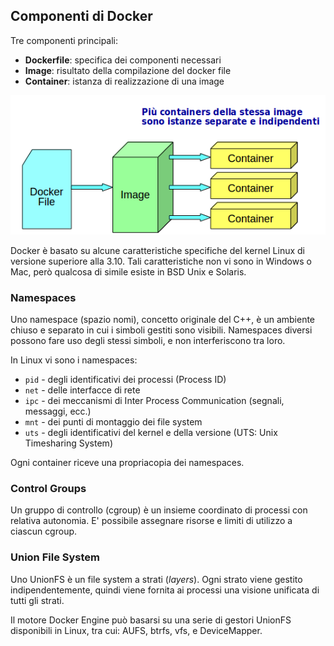 ## Componenti di Docker

Tre componenti principali:

* **Dockerfile**: specifica dei componenti necessari
* **Image**: risultato della compilazione del docker file
* **Container**: istanza di realizzazione di una image

![Componenti](/gitbook/images/compon.png)


Docker è basato su alcune caratteristiche specifiche del kernel Linux di versione superiore alla 3.10. Tali caratteristiche non vi sono in Windows o Mac, però qualcosa di simile esiste in BSD Unix e Solaris.

### Namespaces

Uno namespace (spazio nomi), concetto originale del C++, è un ambiente chiuso e separato in cui i simboli gestiti sono visibili. Namespaces diversi possono fare uso degli stessi simboli, e non interferiscono tra loro.

In Linux vi sono i namespaces:
* `pid` - degli identificativi dei processi (Process ID)
* `net` - delle interfacce di rete
* `ipc` - dei meccanismi di Inter Process Communication (segnali, messaggi, ecc.)
* `mnt` - dei punti di montaggio dei file system
* `uts` - degli identificativi del kernel e della versione (UTS: Unix Timesharing System)

Ogni container riceve una propriacopia dei namespaces.

### Control Groups

Un gruppo di controllo (cgroup) è un insieme coordinato di processi con relativa autonomia. E' possibile assegnare risorse e limiti di utilizzo a ciascun cgroup.

### Union File System

Uno UnionFS è un file system a strati (_layers_). Ogni strato viene gestito indipendentemente, quindi viene fornita ai processi una visione unificata di tutti gli strati.

Il motore Docker Engine può basarsi su una serie di gestori UnionFS disponibili in Linux, tra cui: AUFS, btrfs, vfs, e DeviceMapper.
